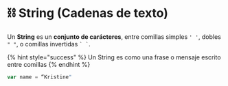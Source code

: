 # ⛓️ String (Cadenas de texto)

Un **String** es un **conjunto de carácteres**, entre comillas simples `' '`, dobles `" "`, o comillas invertidas `` ` ` ``.

{% hint style="success" %}
Un String es como una frase o mensaje escrito entre comillas
{% endhint %}

```javascript
var name = “Kristine"
```
